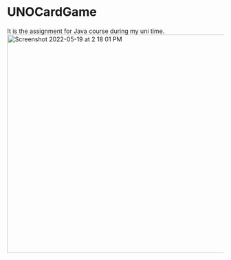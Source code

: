 # UNOCardGame
It is the assignment for Java course during my uni time.
<img width="508" alt="Screenshot 2022-05-19 at 2 18 01 PM" src="https://user-images.githubusercontent.com/104487125/169223642-7f467b1c-14ad-49e3-9b39-03978eae4e58.png">
